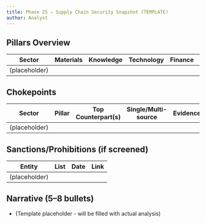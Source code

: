 ```yaml
---
title: Phase 2S — Supply Chain Security Snapshot (TEMPLATE)
author: Analyst
---
```


## Pillars Overview
| Sector | Materials | Knowledge | Technology | Finance | Logistics |
|---|---|---|---|---|---|
| (placeholder) |  |  |  |  |  |

## Chokepoints
| Sector | Pillar | Top Counterpart(s) | Single/Multi-source | Evidence |
|---|---|---|---|---|
| (placeholder) |  |  |  |  |

## Sanctions/Prohibitions (if screened)
| Entity | List | Date | Link |
|---|---|---|---|
| (placeholder) |  |  |  |

## Narrative (5–8 bullets)
- (Template placeholder - will be filled with actual analysis)